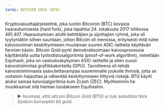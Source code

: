 ```yaml
---
termi: BITCOIN GOLD (BTG)
---
```


Kryptovaluuttajärjestelmä, joka luotiin Bitcoinin (BTC) kovasta haarautumisesta (hard fork), joka tapahtui 24. lokakuuta 2017 lohkossa 491,407. Haarautumisen aloitti kehittäjien ja sijoittajien ryhmä, joka oli tyytymätön siihen suuntaan, johon Bitcoin oli menossa, erityisesti mitä tulee kaivosvoiman keskittymiseen muutaman suuren ASIC-laitteita käyttävän farmien käsiin. Bitcoin Gold pyrki demokratisoimaan kaivosprosessia käyttämällä uutta työtodistusalgoritmia (proof-of-work algorithm), nimeltään Equihash, joka on vastustuskykyinen ASIC-laitteille ja siten suosii kaivostoimintaa grafiikkakorteilla (GPU). Tavoitteena oli tehdä kaivostoiminnasta saavutettavampaa suuremmalle joukolle ihmisiä, jotta se voitaisiin hajauttaa ja vähentää keskittymiseen liittyviä riskejä. BTG käytti aluksi samaa kaivosalgoritmia kuin Zcash (ZEC). Myöhemmin he muokkasivat sitä hieman luodakseen Equihashin.

> ► *Huomaa, että altcoin Bitcoin Gold (BTG) ei tule sekoittaa Nick Szabon konseptiin bit gold.*
